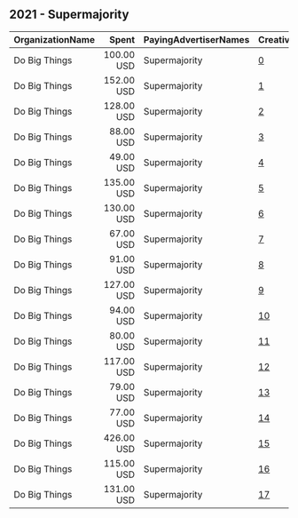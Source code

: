 ## 2021 - Supermajority 
|OrganizationName|Spent|PayingAdvertiserNames|CreativeUrls|Impressions|Genders|AgeBrackets|CountryCodes|BillingAddresses|CandidateBallotInformation|
|:---|---:|:---|:---|---:|:---|:---|:---|:---|:---|
|Do Big Things|100.00 USD|Supermajority|[0](https://www.snap.com/political-ads/asset/e92ad26cca3ad9605bf221601cdcd72a435134a0d6953b82606bd50981867e2b?mediaType=jpg)|14,222|FEMALE|18+|united states|"PO Box 128,Mill Valley,94942,US"|Supermajority|
|Do Big Things|152.00 USD|Supermajority|[1](https://www.snap.com/political-ads/asset/e92ad26cca3ad9605bf221601cdcd72a435134a0d6953b82606bd50981867e2b?mediaType=jpg)|19,532|FEMALE|18+|united states|"PO Box 128,Mill Valley,94942,US"|Supermajority|
|Do Big Things|128.00 USD|Supermajority|[2](https://www.snap.com/political-ads/asset/7ea6ce9cf83536aca5b201933aad43c7bb412b56fc130b6c69d5bdef4eb64d75?mediaType=jpg)|14,280|FEMALE|18+|united states|"PO Box 128,Mill Valley,94942,US"|Supermajority|
|Do Big Things|88.00 USD|Supermajority|[3](https://www.snap.com/political-ads/asset/57e890a98c8069cb9fd9b2a35f70b79862b5b09309cbed4dfab2cdd1e7d16687?mediaType=jpg)|14,129|FEMALE|18+|united states|"PO Box 128,Mill Valley,94942,US"|Supermajority|
|Do Big Things|49.00 USD|Supermajority|[4](https://www.snap.com/political-ads/asset/e7dc67753fcfb1b0ff292aa6bd83481b4bce2c35bc9d4ffa13fca5b69d55cc29?mediaType=jpg)|5,365|FEMALE|18+|united states|"PO Box 128,Mill Valley,94942,US"|Supermajority|
|Do Big Things|135.00 USD|Supermajority|[5](https://www.snap.com/political-ads/asset/e92ad26cca3ad9605bf221601cdcd72a435134a0d6953b82606bd50981867e2b?mediaType=jpg)|21,593|FEMALE|18+|united states|"PO Box 128,Mill Valley,94942,US"|Supermajority|
|Do Big Things|130.00 USD|Supermajority|[6](https://www.snap.com/political-ads/asset/e92ad26cca3ad9605bf221601cdcd72a435134a0d6953b82606bd50981867e2b?mediaType=jpg)|18,788|FEMALE|18+|united states|"PO Box 128,Mill Valley,94942,US"|Supermajority|
|Do Big Things|67.00 USD|Supermajority|[7](https://www.snap.com/political-ads/asset/57e890a98c8069cb9fd9b2a35f70b79862b5b09309cbed4dfab2cdd1e7d16687?mediaType=jpg)|11,791|FEMALE|18+|united states|"PO Box 128,Mill Valley,94942,US"|Supermajority|
|Do Big Things|91.00 USD|Supermajority|[8](https://www.snap.com/political-ads/asset/57e890a98c8069cb9fd9b2a35f70b79862b5b09309cbed4dfab2cdd1e7d16687?mediaType=jpg)|11,184|FEMALE|18+|united states|"PO Box 128,Mill Valley,94942,US"|Supermajority|
|Do Big Things|127.00 USD|Supermajority|[9](https://www.snap.com/political-ads/asset/e92ad26cca3ad9605bf221601cdcd72a435134a0d6953b82606bd50981867e2b?mediaType=jpg)|20,545|FEMALE|18+|united states|"PO Box 128,Mill Valley,94942,US"|Supermajority|
|Do Big Things|94.00 USD|Supermajority|[10](https://www.snap.com/political-ads/asset/7ea6ce9cf83536aca5b201933aad43c7bb412b56fc130b6c69d5bdef4eb64d75?mediaType=jpg)|11,644|FEMALE|18+|united states|"PO Box 128,Mill Valley,94942,US"|Supermajority|
|Do Big Things|80.00 USD|Supermajority|[11](https://www.snap.com/political-ads/asset/e7dc67753fcfb1b0ff292aa6bd83481b4bce2c35bc9d4ffa13fca5b69d55cc29?mediaType=jpg)|10,538|FEMALE|18+|united states|"PO Box 128,Mill Valley,94942,US"|Supermajority|
|Do Big Things|117.00 USD|Supermajority|[12](https://www.snap.com/political-ads/asset/57e890a98c8069cb9fd9b2a35f70b79862b5b09309cbed4dfab2cdd1e7d16687?mediaType=jpg)|18,049|FEMALE|18+|united states|"PO Box 128,Mill Valley,94942,US"|Supermajority|
|Do Big Things|79.00 USD|Supermajority|[13](https://www.snap.com/political-ads/asset/57e890a98c8069cb9fd9b2a35f70b79862b5b09309cbed4dfab2cdd1e7d16687?mediaType=jpg)|12,910|FEMALE|18+|united states|"PO Box 128,Mill Valley,94942,US"|Supermajority|
|Do Big Things|77.00 USD|Supermajority|[14](https://www.snap.com/political-ads/asset/57e890a98c8069cb9fd9b2a35f70b79862b5b09309cbed4dfab2cdd1e7d16687?mediaType=jpg)|11,974|FEMALE|18+|united states|"PO Box 128,Mill Valley,94942,US"|Supermajority|
|Do Big Things|426.00 USD|Supermajority|[15](https://www.snap.com/political-ads/asset/7ea6ce9cf83536aca5b201933aad43c7bb412b56fc130b6c69d5bdef4eb64d75?mediaType=jpg)|40,787|FEMALE|18+|united states|"PO Box 128,Mill Valley,94942,US"|Supermajority|
|Do Big Things|115.00 USD|Supermajority|[16](https://www.snap.com/political-ads/asset/e7dc67753fcfb1b0ff292aa6bd83481b4bce2c35bc9d4ffa13fca5b69d55cc29?mediaType=jpg)|17,443|FEMALE|18+|united states|"PO Box 128,Mill Valley,94942,US"|Supermajority|
|Do Big Things|131.00 USD|Supermajority|[17](https://www.snap.com/political-ads/asset/e92ad26cca3ad9605bf221601cdcd72a435134a0d6953b82606bd50981867e2b?mediaType=jpg)|20,062|FEMALE|18+|united states|"PO Box 128,Mill Valley,94942,US"|Supermajority|

